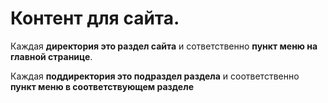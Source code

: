 # Контент для сайта.

Каждая **директория это раздел сайта** и сответственно **пункт меню на главной странице**.

Каждая **поддиректория это подраздел раздела** и соответственно **пункт меню в соответствующем разделе**

